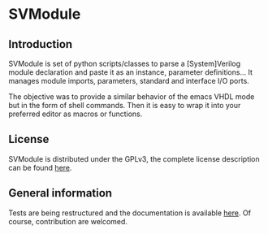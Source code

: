 # SVModule

## Introduction
SVModule is set of python scripts/classes to parse a [System]Verilog module declaration and paste it as an instance,
parameter definitions... It manages module imports, parameters, standard and interface I/O ports.

The objective was to provide a similar behavior of the emacs VHDL mode but in the form of shell commands. Then it is
easy to wrap it into your preferred editor as macros or functions.

## License
SVModule is distributed under the GPLv3, the complete license description can be found
[here](http://www.gnu.org/licenses/gpl-3.0.html).

## General information
Tests are being restructured and the documentation is available [here](https://wavecruncher.net/svmodule). Of course,
contribution are welcomed.
